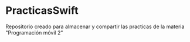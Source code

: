 # PracticasSwift
Repositorio creado para almacenar y compartir las practicas de la materia "Programación móvil 2"
